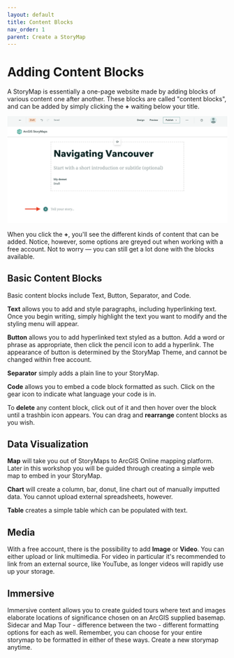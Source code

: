 ```yaml
---
layout: default
title: Content Blocks
nav_order: 1
parent: Create a StoryMap
---
```

# Adding Content Blocks 

A StoryMap is essentially a one-page website made by adding blocks of various content one after another. These blocks are called "content blocks", and can be added by simply clicking the **+** waiting below your title.  

![content blocks](./images/content-blocks_20250220.png)

When you click the **+**, you'll see the different kinds of content that can be added. Notice, however, some options are greyed out when working with a free account. Not to worry — you can still get a lot done with the blocks available. 



## Basic Content Blocks
Basic content blocks include Text, Button, Separator, and Code. 

**Text** allows you to add and style paragraphs, including hyperlinking text. Once you begin writing, simply highlight the text you want to modify and the styling menu will appear. 

**Button** allows you to add hyperlinked text styled as a button. Add a word or phrase as appropriate, then click the pencil icon to add a hyperlink. The appearance of button is determined by the StoryMap Theme, and cannot be changed within free account. 

**Separator** simply adds a plain line to your StoryMap. 

**Code** allows you to embed a code block formatted as such. Click on the gear icon to indicate what language your code is in. 


To **delete** any content block, click out of it and then hover over the block until a trashbin icon appears. You can drag and **rearrange** content blocks as you wish. 



## Data Visualization

**Map** will take you out of StoryMaps to ArcGIS Online mapping platform. Later in this workshop you will be guided through creating a simple web map to embed in your StoryMap.

**Chart** will create a column, bar, donut, line chart out of manually imputted data. You cannot upload external spreadsheets, however. 

**Table** creates a simple table which can be populated with text. 


## Media
With a free account, there is the possibility to add **Image** or **Video**. You can either upload or link multimedia. For video in particular it's recommended to link from an external source, like YouTube, as longer videos will rapidly use up your storage. 

<!-- Swipe - compare two images, for example static maps. remember static maps are made outside and uploaded as image blocks. swipe can also work with maps.  -->


## Immersive 
Immersive content allows you to create guided tours where text and images elaborate locations of significance chosen on an ArcGIS supplied basemap. Sidecar and Map Tour - difference between the two - different formatting options for each as well. Remember, you can choose for your entire storymap to be formatted in either of these ways. Create a new storymap anytime. 





